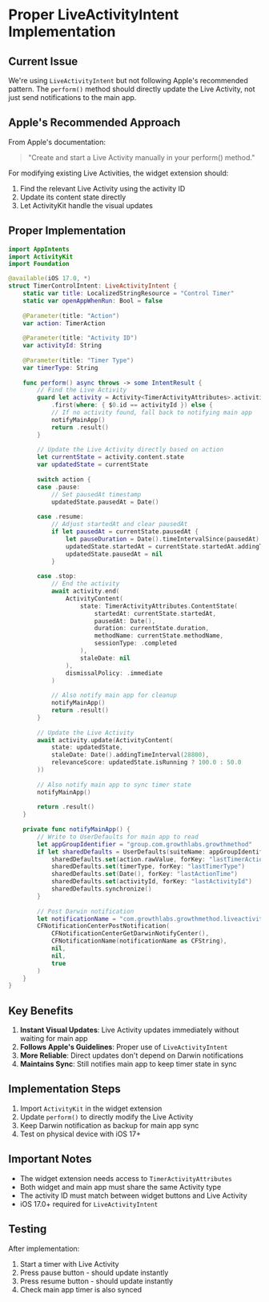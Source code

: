 # Proper LiveActivityIntent Implementation

## Current Issue
We're using `LiveActivityIntent` but not following Apple's recommended pattern. The `perform()` method should directly update the Live Activity, not just send notifications to the main app.

## Apple's Recommended Approach

From Apple's documentation:
> "Create and start a Live Activity manually in your perform() method."

For modifying existing Live Activities, the widget extension should:
1. Find the relevant Live Activity using the activity ID
2. Update its content state directly
3. Let ActivityKit handle the visual updates

## Proper Implementation

```swift
import AppIntents
import ActivityKit
import Foundation

@available(iOS 17.0, *)
struct TimerControlIntent: LiveActivityIntent {
    static var title: LocalizedStringResource = "Control Timer"
    static var openAppWhenRun: Bool = false
    
    @Parameter(title: "Action")
    var action: TimerAction
    
    @Parameter(title: "Activity ID")
    var activityId: String
    
    @Parameter(title: "Timer Type")
    var timerType: String
    
    func perform() async throws -> some IntentResult {
        // Find the Live Activity
        guard let activity = Activity<TimerActivityAttributes>.activities
            .first(where: { $0.id == activityId }) else {
            // If no activity found, fall back to notifying main app
            notifyMainApp()
            return .result()
        }
        
        // Update the Live Activity directly based on action
        let currentState = activity.content.state
        var updatedState = currentState
        
        switch action {
        case .pause:
            // Set pausedAt timestamp
            updatedState.pausedAt = Date()
            
        case .resume:
            // Adjust startedAt and clear pausedAt
            if let pausedAt = currentState.pausedAt {
                let pauseDuration = Date().timeIntervalSince(pausedAt)
                updatedState.startedAt = currentState.startedAt.addingTimeInterval(pauseDuration)
                updatedState.pausedAt = nil
            }
            
        case .stop:
            // End the activity
            await activity.end(
                ActivityContent(
                    state: TimerActivityAttributes.ContentState(
                        startedAt: currentState.startedAt,
                        pausedAt: Date(),
                        duration: currentState.duration,
                        methodName: currentState.methodName,
                        sessionType: .completed
                    ),
                    staleDate: nil
                ),
                dismissalPolicy: .immediate
            )
            
            // Also notify main app for cleanup
            notifyMainApp()
            return .result()
        }
        
        // Update the Live Activity
        await activity.update(ActivityContent(
            state: updatedState,
            staleDate: Date().addingTimeInterval(28800),
            relevanceScore: updatedState.isRunning ? 100.0 : 50.0
        ))
        
        // Also notify main app to sync timer state
        notifyMainApp()
        
        return .result()
    }
    
    private func notifyMainApp() {
        // Write to UserDefaults for main app to read
        let appGroupIdentifier = "group.com.growthlabs.growthmethod"
        if let sharedDefaults = UserDefaults(suiteName: appGroupIdentifier) {
            sharedDefaults.set(action.rawValue, forKey: "lastTimerAction")
            sharedDefaults.set(timerType, forKey: "lastTimerType")
            sharedDefaults.set(Date(), forKey: "lastActionTime")
            sharedDefaults.set(activityId, forKey: "lastActivityId")
            sharedDefaults.synchronize()
        }
        
        // Post Darwin notification
        let notificationName = "com.growthlabs.growthmethod.liveactivity.action"
        CFNotificationCenterPostNotification(
            CFNotificationCenterGetDarwinNotifyCenter(),
            CFNotificationName(notificationName as CFString),
            nil,
            nil,
            true
        )
    }
}
```

## Key Benefits

1. **Instant Visual Updates**: Live Activity updates immediately without waiting for main app
2. **Follows Apple's Guidelines**: Proper use of `LiveActivityIntent`
3. **More Reliable**: Direct updates don't depend on Darwin notifications
4. **Maintains Sync**: Still notifies main app to keep timer state in sync

## Implementation Steps

1. Import `ActivityKit` in the widget extension
2. Update `perform()` to directly modify the Live Activity
3. Keep Darwin notification as backup for main app sync
4. Test on physical device with iOS 17+

## Important Notes

- The widget extension needs access to `TimerActivityAttributes`
- Both widget and main app must share the same Activity type
- The activity ID must match between widget buttons and Live Activity
- iOS 17.0+ required for `LiveActivityIntent`

## Testing

After implementation:
1. Start a timer with Live Activity
2. Press pause button - should update instantly
3. Press resume button - should update instantly
4. Check main app timer is also synced
